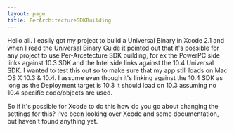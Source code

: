```yaml
---
layout: page
title: PerArchitectureSDKBuilding
---
```


Hello all. I easily got my project to build a Universal Binary in Xcode 2.1 and when I read the Universal Binary Guide it pointed out that it's possible for any project to use Per-Arcetecture SDK building, for ex the PowerPC side links against 10.3 SDK and the Intel side links against the 10.4 Universal SDK. I wanted to test this out so to make sure that my app still loads on Mac OS X 10.3 & 10.4. I assume even though it's linking against the 10.4 SDK as long as the Deployment target is 10.3 it should load on 10.3 assuming no 10.4 specific code/objects are used.

So if it's possible for Xcode to do this how do you go about changing the settings for this? I've been looking over Xcode and some documentation, but haven't found anything yet.

